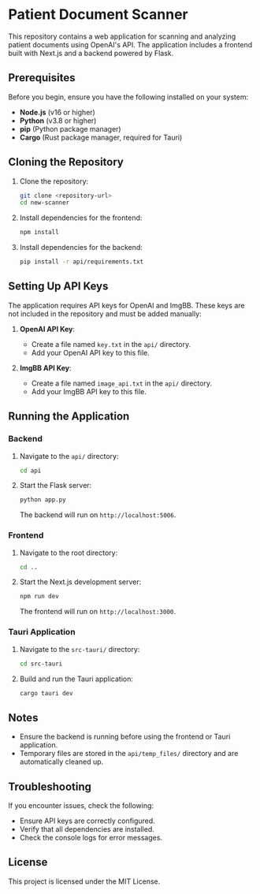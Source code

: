 # Patient Document Scanner

This repository contains a web application for scanning and analyzing patient documents using OpenAI's API. The application includes a frontend built with Next.js and a backend powered by Flask.

## Prerequisites

Before you begin, ensure you have the following installed on your system:

- **Node.js** (v16 or higher)
- **Python** (v3.8 or higher)
- **pip** (Python package manager)
- **Cargo** (Rust package manager, required for Tauri)

## Cloning the Repository

1. Clone the repository:

   ```bash
   git clone <repository-url>
   cd new-scanner
   ```

2. Install dependencies for the frontend:

   ```bash
   npm install
   ```

3. Install dependencies for the backend:

   ```bash
   pip install -r api/requirements.txt
   ```

## Setting Up API Keys

The application requires API keys for OpenAI and ImgBB. These keys are not included in the repository and must be added manually:

1. **OpenAI API Key**:
   - Create a file named `key.txt` in the `api/` directory.
   - Add your OpenAI API key to this file.

2. **ImgBB API Key**:
   - Create a file named `image_api.txt` in the `api/` directory.
   - Add your ImgBB API key to this file.

## Running the Application

### Backend

1. Navigate to the `api/` directory:

   ```bash
   cd api
   ```

2. Start the Flask server:

   ```bash
   python app.py
   ```

   The backend will run on `http://localhost:5006`.

### Frontend

1. Navigate to the root directory:

   ```bash
   cd ..
   ```

2. Start the Next.js development server:

   ```bash
   npm run dev
   ```

   The frontend will run on `http://localhost:3000`.

### Tauri Application

1. Navigate to the `src-tauri/` directory:

   ```bash
   cd src-tauri
   ```

2. Build and run the Tauri application:

   ```bash
   cargo tauri dev
   ```

## Notes

- Ensure the backend is running before using the frontend or Tauri application.
- Temporary files are stored in the `api/temp_files/` directory and are automatically cleaned up.

## Troubleshooting

If you encounter issues, check the following:

- Ensure API keys are correctly configured.
- Verify that all dependencies are installed.
- Check the console logs for error messages.

## License

This project is licensed under the MIT License.